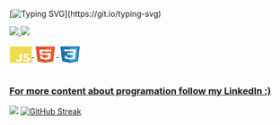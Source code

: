   
 [![Typing SVG](https://readme-typing-svg.herokuapp.com/?color=42f5b9&size=20&center=true&vCenter=true&width=600&lines=Hello!+I'm+Nickolas;Enthusiastic+Developer+💻;Always+learning+new+things+And+Ready+to+Build🚀;Let's+create+something+epic!)](https://git.io/typing-svg)

 <div>
   <a href="https://github.com/NickolasSantosCremasco">
   <img height="180em" src="https://github-readme-stats.vercel.app/api?username=NickolasSantosCremasco&show_icons=true&theme=tokyonight&include_all_commits=true&count_private=true"/>
   <img height="180em" src="https://github-readme-stats.vercel.app/api/top-langs/?username=NickolasSantosCremasco&layout=compact&langs_count=6&theme=tokyonight"/>

</div>
<div style="display: inline_block"><br>
  <img align="center" alt="Js" height="30" width="40" src="https://raw.githubusercontent.com/devicons/devicon/master/icons/javascript/javascript-plain.svg ">
  <img align="center" alt="HTML" height="30" width="40" src="https://raw.githubusercontent.com/devicons/devicon/master/icons/html5/html5-original.svg ">
  <img align="center" alt="CSS" height="30" width="40" src="https://raw.githubusercontent.com/devicons/devicon/master/icons/css3/css3-original.svg ">
</div>
 
 <br>
 
  ### For more content about programation follow my LinkedIn :)
 
<div>
  
  <a href="https://toppng.com/uploads/preview/linkedin-logo-png-free-11660255212jmwsbnextx.png" target="_blank"><img src="https://img.shields.io/badge/-LinkedIn-%230077B5?style= for-the-badge&logo=linkedin&logoColor=white" target="_blank"></a>
[![GitHub Streak](https://github-readme-streak-stats.herokuapp.com?user=NickolasSantosCremasco&theme=tokyonight&hide_border=true)](https://git.io/streak-stats)





</div>
